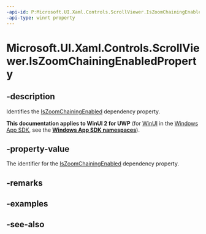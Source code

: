 ```yaml
---
-api-id: P:Microsoft.UI.Xaml.Controls.ScrollViewer.IsZoomChainingEnabledProperty
-api-type: winrt property
---
```


<!-- Property syntax
public Windows.UI.Xaml.DependencyProperty IsZoomChainingEnabledProperty { get; }
-->

# Microsoft.UI.Xaml.Controls.ScrollViewer.IsZoomChainingEnabledProperty

## -description
Identifies the [IsZoomChainingEnabled](scrollviewer_iszoomchainingenabled.md) dependency property.

**This documentation applies to WinUI 2 for UWP** (for [WinUI](/windows/apps/winui/winui3/) in the [Windows App SDK](/windows/apps/windows-app-sdk/), see the **[Windows App SDK namespaces](/windows/windows-app-sdk/api/winrt/)**).

## -property-value
The identifier for the [IsZoomChainingEnabled](scrollviewer_iszoomchainingenabled.md) dependency property.

## -remarks

## -examples

## -see-also

